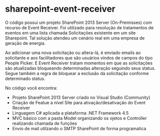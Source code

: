 # sharepoint-event-receiver

O código possui um projeto SharePoint 2013 Server (On-Premisses) com recurso de Event Receiver. Foi utilizado para resolução
de tratamentos de eventos em uma lista chamada Solicitações existente em um site Sharepoint. Tal solução atendeu um cenário real em 
uma empresa de geração de energia.

Ao adicionar uma nova solicitação ou altera-lá, é enviado emails ao solicitante e  aos facilitadores que são usuários vindos de campos
do tipo People Picker. E Event Receiver tratam momentos em que as solicitações são atualizadas bloqueando determinadas alteração 
seguindo seus status. Segue também a regra de bloquear a exclusão da solicitação conforme determinado status.

No código você encontra:

- Projeto SharePoint 2013 Server criado no Visual Studio (Community)
- Criação de Featue a nível Site para ativação/desativação do Event Receiver
- Linguagem C# aplicada a plataforma .NET Framework 4.5
- MVC básico com a pasta Model organizando os ojetos e Controller realizando chamada de funções
- Envio de mail utilzando o SMTP SharePoint de forma programatica


